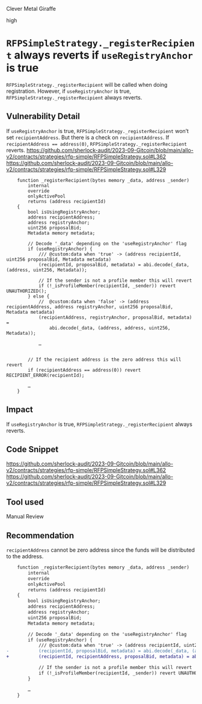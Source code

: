 Clever Metal Giraffe

high

# `RFPSimpleStrategy._registerRecipient` always reverts if `useRegistryAnchor` is true

`RFPSimpleStrategy._registerRecipient` will be called when doing registration. However,
if `useRegistryAnchor` is true, `RFPSimpleStrategy._registerRecipient` always reverts.

## Vulnerability Detail


If `useRegistryAnchor` is true, `RFPSimpleStrategy._registerRecipient` won’t set `recipientAddress`. But there is a check on `recipientAddress`. If `recipientAddress == address(0)`, `RFPSimpleStrategy._registerRecipient` reverts.
https://github.com/sherlock-audit/2023-09-Gitcoin/blob/main/allo-v2/contracts/strategies/rfp-simple/RFPSimpleStrategy.sol#L362
https://github.com/sherlock-audit/2023-09-Gitcoin/blob/main/allo-v2/contracts/strategies/rfp-simple/RFPSimpleStrategy.sol#L329
```solidity
    function _registerRecipient(bytes memory _data, address _sender)
        internal
        override
        onlyActivePool
        returns (address recipientId)
    {
        bool isUsingRegistryAnchor;
        address recipientAddress;
        address registryAnchor;
        uint256 proposalBid;
        Metadata memory metadata;

        // Decode '_data' depending on the 'useRegistryAnchor' flag
        if (useRegistryAnchor) {
            /// @custom:data when 'true' -> (address recipientId, uint256 proposalBid, Metadata metadata)
            (recipientId, proposalBid, metadata) = abi.decode(_data, (address, uint256, Metadata));

            // If the sender is not a profile member this will revert
            if (!_isProfileMember(recipientId, _sender)) revert UNAUTHORIZED();
        } else {
            //  @custom:data when 'false' -> (address recipientAddress, address registryAnchor, uint256 proposalBid, Metadata metadata)
            (recipientAddress, registryAnchor, proposalBid, metadata) =
                abi.decode(_data, (address, address, uint256, Metadata));

            …


        // If the recipient address is the zero address this will revert
        if (recipientAddress == address(0)) revert RECIPIENT_ERROR(recipientId);

        …
    }
```


## Impact

If `useRegistryAnchor` is true, `RFPSimpleStrategy._registerRecipient` always reverts.

## Code Snippet

https://github.com/sherlock-audit/2023-09-Gitcoin/blob/main/allo-v2/contracts/strategies/rfp-simple/RFPSimpleStrategy.sol#L362
https://github.com/sherlock-audit/2023-09-Gitcoin/blob/main/allo-v2/contracts/strategies/rfp-simple/RFPSimpleStrategy.sol#L329


## Tool used

Manual Review

## Recommendation

`recipientAddress` cannot be zero address since the funds will be distributed to the address.

```diff
    function _registerRecipient(bytes memory _data, address _sender)
        internal
        override
        onlyActivePool
        returns (address recipientId)
    {
        bool isUsingRegistryAnchor;
        address recipientAddress;
        address registryAnchor;
        uint256 proposalBid;
        Metadata memory metadata;

        // Decode '_data' depending on the 'useRegistryAnchor' flag
        if (useRegistryAnchor) {
            /// @custom:data when 'true' -> (address recipientId, uint256 proposalBid, Metadata metadata)
-           (recipientId, proposalBid, metadata) = abi.decode(_data, (address, uint256, Metadata));
+           (recipientId, recipientAddress, proposalBid, metadata) = abi.decode(_data, (address, address, uint256, Metadata));

            // If the sender is not a profile member this will revert
            if (!_isProfileMember(recipientId, _sender)) revert UNAUTHORIZED();
        }

        …
    }
```